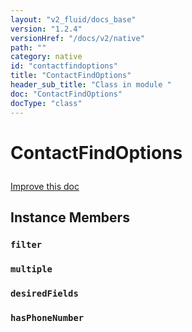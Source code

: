 ```yaml
---
layout: "v2_fluid/docs_base"
version: "1.2.4"
versionHref: "/docs/v2/native"
path: ""
category: native
id: "contactfindoptions"
title: "ContactFindOptions"
header_sub_title: "Class in module "
doc: "ContactFindOptions"
docType: "class"
---
```









<h1 class="api-title">

  
  ContactFindOptions
  

  

  

</h1>

<a class="improve-v2-docs" href="http://github.com/driftyco/ionic-native/edit/master/-native/src/plugins/contacts.ts#L200">
  Improve this doc
</a>





<!-- decorators --><!-- @usage tag -->


<!-- @property tags -->


<!-- methods on the class -->

<h2>Instance Members</h2>

<div id="filter"></div>

<h3>
  <code>filter</code>
  

</h3>












<div id="multiple"></div>

<h3>
  <code>multiple</code>
  

</h3>












<div id="desiredFields"></div>

<h3>
  <code>desiredFields</code>
  

</h3>












<div id="hasPhoneNumber"></div>

<h3>
  <code>hasPhoneNumber</code>
  

</h3>










<!-- related link --><!-- end content block -->


<!-- end body block -->

